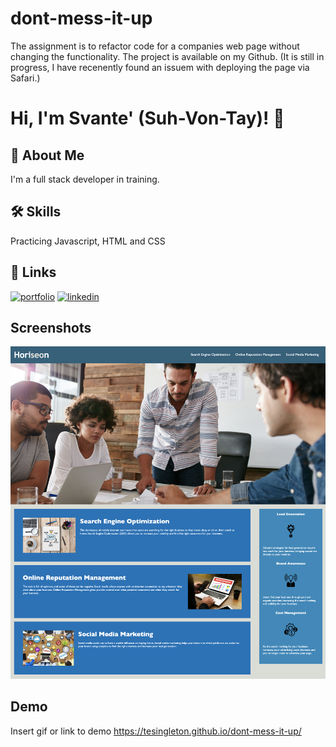 
# dont-mess-it-up

The assignment is to refactor code 
for a companies web page without changing the functionality. 
The project is available on my Github. (It is still in progress, I have recenently found an issuem with deploying the page via Safari.)


# Hi, I'm Svante' (Suh-Von-Tay)! 👋


## 🚀 About Me
I'm a full stack developer in training. 



## 🛠 Skills
 Practicing Javascript, HTML and CSS


## 🔗 Links
[![portfolio](https://img.shields.io/badge/my_portfolio-000?style=for-the-badge&logo=ko-fi&logoColor=white)](https://github.com/TeSingleton)
[![linkedin](https://img.shields.io/badge/linkedin-0A66C2?style=for-the-badge&logo=linkedin&logoColor=white)](https://www.linkedin.com/feed/)



## Screenshots

![App Screenshot](./assets/Screenshot/Horiseon-Demo.png)


## Demo

Insert gif or link to demo
https://tesingleton.github.io/dont-mess-it-up/
